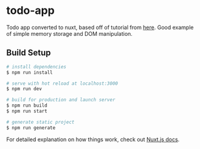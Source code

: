 # todo-app

Todo app converted to nuxt, based off of tutorial from [here](https://scotch.io/tutorials/build-a-to-do-app-with-vue-js-2). Good example of simple memory storage and DOM manipulation. 

## Build Setup

``` bash
# install dependencies
$ npm run install

# serve with hot reload at localhost:3000
$ npm run dev

# build for production and launch server
$ npm run build
$ npm run start

# generate static project
$ npm run generate
```

For detailed explanation on how things work, check out [Nuxt.js docs](https://nuxtjs.org).
